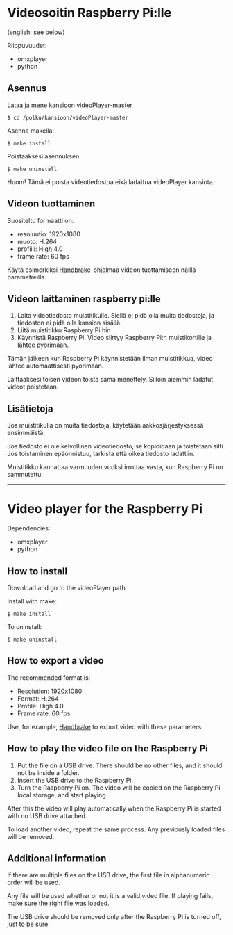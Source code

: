 # Videosoitin Raspberry Pi:lle
(english: see below)


Riippuvuudet:
* omxplayer
* python


## Asennus


Lataa ja mene kansioon videoPlayer-master

	$ cd /polku/kansioon/videoPlayer-master

Asenna makella:

	$ make install

Poistaaksesi asennuksen:

	$ make uninstall

Huom! Tämä ei poista videotiedostoa eikä ladattua videoPlayer kansiota.


## Videon tuottaminen


Suositeltu formaatti on:

* resoluutio: 	1920x1080
* muoto: 		H.264
* profiili: 	High 4.0
* frame rate: 	60 fps

Käytä esimerkiksi [Handbrake](https://handbrake.fr/)-ohjelmaa videon tuottamiseen näillä parametreilla.


## Videon laittaminen raspberry pi:lle

1. Laita videotiedosto muistitikulle. Siellä ei pidä olla muita tiedostoja, ja tiedoston ei pidä olla kansion sisällä.
2. Liitä muistitikku Raspberry Pi:hin
3. Käynnistä Raspberry Pi.
Video siirtyy Raspberry Pi:n muistikortille ja lähtee pyörimään.

Tämän jälkeen kun Raspberry Pi käynnistetään ilman muistitikkua, video lähtee automaattisesti pyörimään.

Laittaaksesi toisen videon toista sama menettely. Silloin aiemmin ladatut videot poistetaan.


## Lisätietoja

Jos muistitikulla on muita tiedostoja, käytetään aakkosjärjestyksessä ensimmäistä.

Jos tiedosto ei ole kelvollinen videotiedosto, se kopioidaan ja toistetaan silti. Jos toistaminen epäonnistuu, tarkista että oikea tiedosto ladattiin.

Muistitikku kannattaa varmuuden vuoksi irrottaa vasta, kun Raspberry Pi on sammutettu.


*****************************************************************************************************


# Video player for the Raspberry Pi


Dependencies:
* omxplayer
* python


## How to install


Download and go to the videoPlayer path

Install with make:

	$ make install

To uninstall:

	$ make uninstall


## How to export a video


The recommended format is:
* Resolution:	1920x1080
* Format:		H.264
* Profile:	High 4.0
* Frame rate:	60 fps

Use, for example, [Handbrake](https://handbrake.fr/) to export video with these parameters.


## How to play the video file on the Raspberry Pi

1. Put the file on a USB drive. There should be no other files, and it should not be inside a folder.
2. Insert the USB drive to the Raspberry Pi.
3. Turn the Raspberry Pi on. The video will be copied on the Raspberry Pi local storage, and start playing.

After this the video will play automatically when the Raspberry Pi is started with no USB drive attached.

To load another video, repeat the same process. Any previously loaded files will be removed.


## Additional information

If there are multiple files on the USB drive, the first file in alphanumeric order will be used.

Any file will be used whether or not it is a valid video file. If playing fails, make sure the right file was loaded.

The USB drive should be removed only after the Raspberry Pi is turned off, just to be sure.
